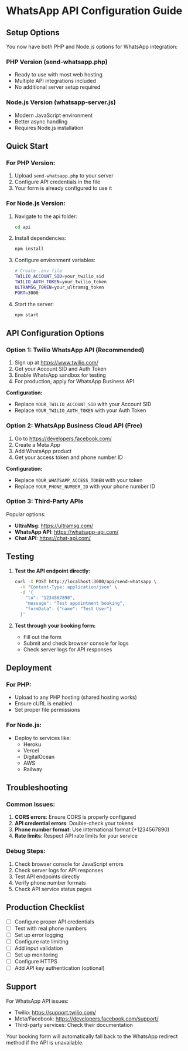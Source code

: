 # WhatsApp API Configuration Guide

## Setup Options

You now have both PHP and Node.js options for WhatsApp integration:

### PHP Version (send-whatsapp.php)
- Ready to use with most web hosting
- Multiple API integrations included
- No additional server setup required

### Node.js Version (whatsapp-server.js)
- Modern JavaScript environment
- Better async handling
- Requires Node.js installation

## Quick Start

### For PHP Version:
1. Upload `send-whatsapp.php` to your server
2. Configure API credentials in the file
3. Your form is already configured to use it

### For Node.js Version:
1. Navigate to the api folder:
   ```bash
   cd api
   ```

2. Install dependencies:
   ```bash
   npm install
   ```

3. Configure environment variables:
   ```bash
   # Create .env file
   TWILIO_ACCOUNT_SID=your_twilio_sid
   TWILIO_AUTH_TOKEN=your_twilio_token
   ULTRAMSG_TOKEN=your_ultramsg_token
   PORT=3000
   ```

4. Start the server:
   ```bash
   npm start
   ```

## API Configuration Options

### Option 1: Twilio WhatsApp API (Recommended)
1. Sign up at https://www.twilio.com/
2. Get your Account SID and Auth Token
3. Enable WhatsApp sandbox for testing
4. For production, apply for WhatsApp Business API

**Configuration:**
- Replace `YOUR_TWILIO_ACCOUNT_SID` with your Account SID
- Replace `YOUR_TWILIO_AUTH_TOKEN` with your Auth Token

### Option 2: WhatsApp Business Cloud API (Free)
1. Go to https://developers.facebook.com/
2. Create a Meta App
3. Add WhatsApp product
4. Get your access token and phone number ID

**Configuration:**
- Replace `YOUR_WHATSAPP_ACCESS_TOKEN` with your token
- Replace `YOUR_PHONE_NUMBER_ID` with your phone number ID

### Option 3: Third-Party APIs
Popular options:
- **UltraMsg**: https://ultramsg.com/
- **WhatsApp API**: https://whatsapp-api.com/
- **Chat API**: https://chat-api.com/

## Testing

1. **Test the API endpoint directly:**
   ```bash
   curl -X POST http://localhost:3000/api/send-whatsapp \
     -H "Content-Type: application/json" \
     -d '{
       "to": "1234567890",
       "message": "Test appointment booking",
       "formData": {"name": "Test User"}
     }'
   ```

2. **Test through your booking form:**
   - Fill out the form
   - Submit and check browser console for logs
   - Check server logs for API responses

## Deployment

### For PHP:
- Upload to any PHP hosting (shared hosting works)
- Ensure cURL is enabled
- Set proper file permissions

### For Node.js:
- Deploy to services like:
  - Heroku
  - Vercel
  - DigitalOcean
  - AWS
  - Railway

## Troubleshooting

### Common Issues:
1. **CORS errors**: Ensure CORS is properly configured
2. **API credential errors**: Double-check your tokens
3. **Phone number format**: Use international format (+1234567890)
4. **Rate limits**: Respect API rate limits for your service

### Debug Steps:
1. Check browser console for JavaScript errors
2. Check server logs for API responses
3. Test API endpoints directly
4. Verify phone number formats
5. Check API service status pages

## Production Checklist

- [ ] Configure proper API credentials
- [ ] Test with real phone numbers
- [ ] Set up error logging
- [ ] Configure rate limiting
- [ ] Add input validation
- [ ] Set up monitoring
- [ ] Configure HTTPS
- [ ] Add API key authentication (optional)

## Support

For WhatsApp API issues:
- Twilio: https://support.twilio.com/
- Meta/Facebook: https://developers.facebook.com/support/
- Third-party services: Check their documentation

Your booking form will automatically fall back to the WhatsApp redirect method if the API is unavailable.